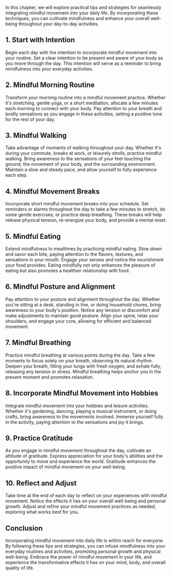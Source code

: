 
In this chapter, we will explore practical tips and strategies for seamlessly integrating mindful movement into your daily life. By incorporating these techniques, you can cultivate mindfulness and enhance your overall well-being throughout your day-to-day activities.

1\. Start with Intention
-----------------------

Begin each day with the intention to incorporate mindful movement into your routine. Set a clear intention to be present and aware of your body as you move through the day. This intention will serve as a reminder to bring mindfulness into your everyday activities.

2\. Mindful Morning Routine
--------------------------

Transform your morning routine into a mindful movement practice. Whether it's stretching, gentle yoga, or a short meditation, allocate a few minutes each morning to connect with your body. Pay attention to your breath and bodily sensations as you engage in these activities, setting a positive tone for the rest of your day.

3\. Mindful Walking
------------------

Take advantage of moments of walking throughout your day. Whether it's during your commute, breaks at work, or leisurely strolls, practice mindful walking. Bring awareness to the sensations of your feet touching the ground, the movement of your body, and the surrounding environment. Maintain a slow and steady pace, and allow yourself to fully experience each step.

4\. Mindful Movement Breaks
--------------------------

Incorporate short mindful movement breaks into your schedule. Set reminders or alarms throughout the day to take a few minutes to stretch, do some gentle exercises, or practice deep breathing. These breaks will help release physical tension, re-energize your body, and provide a mental reset.

5\. Mindful Eating
-----------------

Extend mindfulness to mealtimes by practicing mindful eating. Slow down and savor each bite, paying attention to the flavors, textures, and sensations in your mouth. Engage your senses and notice the nourishment your food provides. Eating mindfully not only enhances the pleasure of eating but also promotes a healthier relationship with food.

6\. Mindful Posture and Alignment
--------------------------------

Pay attention to your posture and alignment throughout the day. Whether you're sitting at a desk, standing in line, or doing household chores, bring awareness to your body's position. Notice any tension or discomfort and make adjustments to maintain good posture. Align your spine, relax your shoulders, and engage your core, allowing for efficient and balanced movement.

7\. Mindful Breathing
--------------------

Practice mindful breathing at various points during the day. Take a few moments to focus solely on your breath, observing its natural rhythm. Deepen your breath, filling your lungs with fresh oxygen, and exhale fully, releasing any tension or stress. Mindful breathing helps anchor you in the present moment and promotes relaxation.

8\. Incorporate Mindful Movement into Hobbies
--------------------------------------------

Integrate mindful movement into your hobbies and leisure activities. Whether it's gardening, dancing, playing a musical instrument, or doing crafts, bring awareness to the movements involved. Immerse yourself fully in the activity, paying attention to the sensations and joy it brings.

9\. Practice Gratitude
---------------------

As you engage in mindful movement throughout the day, cultivate an attitude of gratitude. Express appreciation for your body's abilities and the opportunity to move and experience the world. Gratitude enhances the positive impact of mindful movement on your well-being.

10\. Reflect and Adjust
----------------------

Take time at the end of each day to reflect on your experiences with mindful movement. Notice the effects it has on your overall well-being and personal growth. Adjust and refine your mindful movement practices as needed, exploring what works best for you.

Conclusion
----------

Incorporating mindful movement into daily life is within reach for everyone. By following these tips and strategies, you can infuse mindfulness into your everyday routines and activities, promoting personal growth and physical well-being. Embrace the power of mindful movement in your life, and experience the transformative effects it has on your mind, body, and overall quality of life.
